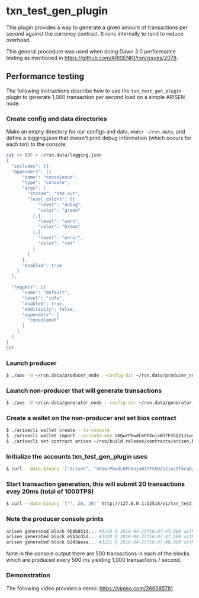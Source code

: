 # txn\_test\_gen\_plugin

This plugin provides a way to generate a given amount of transactions per second against the currency contract. It runs internally to rsnd to reduce overhead.

This general procedure was used when doing Dawn 3.0 performance testing as mentioned in https://github.com/ARISENIO/rsn/issues/2078.

## Performance testing

The following instructions describe how to use the `txn_test_gen_plugin` plugin to generate 1,000 transaction per second load on a simple ARISEN node.

### Create config and data directories
Make an empty directory for our configs and data, `mkdir ~/rsn.data`, and define a logging.json that doesn't print debug information (which occurs for each txn) to the console:
```bash
cat << EOF > ~/rsn.data/logging.json
{
  "includes": [],
  "appenders": [{
      "name": "consoleout",
      "type": "console",
      "args": {
        "stream": "std_out",
        "level_colors": [{
            "level": "debug",
            "color": "green"
          },{
            "level": "warn",
            "color": "brown"
          },{
            "level": "error",
            "color": "red"
          }
        ]
      },
      "enabled": true
    }
  ],

  "loggers": [{
      "name": "default",
      "level": "info",
      "enabled": true,
      "additivity": false,
      "appenders": [
        "consoleout"
      ]
    }
  ]
}
EOF
```

### Launch producer
```bash
$ ./aos -d ~/rsn.data/producer_node --config-dir ~/rsn.data/producer_node -l ~/rsn.data/logging.json --http-server-address "" -p arisen -e
```

### Launch non-producer that will generate transactions
```bash
$ ./aos -d ~/rsn.data/generator_node --config-dir ~/rsn.data/generator_node -l ~/rsn.data/logging.json --plugin arisen::txn_test_gen_plugin --plugin arisen::chain_api_plugin --p2p-peer-address localhost:9876 --p2p-listen-endpoint localhost:5555
```

### Create a wallet on the non-producer and set bios contract
```bash
$ ./arisecli wallet create --to-console
$ ./arisecli wallet import --private-key 5KQwrPbwdL6PhXujxW37FSSQZ1JiwsST4cqQzDeyXtP79zkvFD3
$ ./arisecli set contract arisen ~/rsn/build.release/contracts/arisen.bios/ 
```

### Initialize the accounts txn_test_gen_plugin uses
```bash
$ curl --data-binary '["arisen", "5KQwrPbwdL6PhXujxW37FSSQZ1JiwsST4cqQzDeyXtP79zkvFD3"]' http://127.0.0.1:12518/v1/txn_test_gen/create_test_accounts
```

### Start transaction generation, this will submit 20 transactions evey 20ms (total of 1000TPS)
```bash
$ curl --data-binary '["", 20, 20]' http://127.0.0.1:12518/v1/txn_test_gen/start_generation
```

### Note the producer console prints
```bash
arisen generated block 9b8b851d... #3219 @ 2018-04-25T16:07:47.000 with 500 trxs, lib: 3218
arisen generated block e5b3cd5d... #3220 @ 2018-04-25T16:07:47.500 with 500 trxs, lib: 3219
arisen generated block b243aeaa... #3221 @ 2018-04-25T16:07:48.000 with 500 trxs, lib: 3220
```

Note in the console output there are 500 transactions in each of the blocks which are produced every 500 ms yielding 1,000 transactions / second.

### Demonstration
The following video provides a demo: https://vimeo.com/266585781
